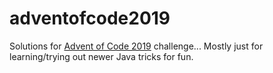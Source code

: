 # adventofcode2019

Solutions for [Advent of Code 2019](https://adventofcode.com/2019) challenge... Mostly just for learning/trying out newer Java tricks for fun.
